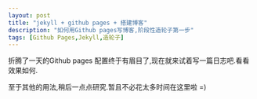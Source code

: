 ```yaml
---
layout: post
title: "jekyll + github pages + 搭建博客"
description: "如何用Github pages写博客,阶段性造轮子第一步"
tags: [Github Pages,Jekyll,造轮子]
---
```



折腾了一天的Github pages 配置终于有眉目了,现在就来试着写一篇日志吧.看看效果如何.

至于其他的用法,稍后一点点研究.暂且不必花太多时间在这里啦 =)
